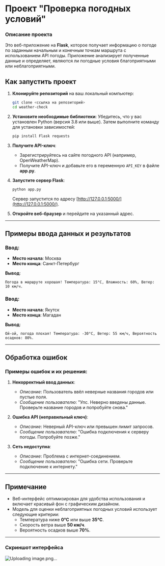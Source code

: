 # Проект "Проверка погодных условий"

### Описание проекта
Это веб-приложение на **Flask**, которое получает информацию о погоде по заданным начальным и конечным точкам маршрута с использованием API погоды. Приложение анализирует полученные данные и определяет, являются ли погодные условия благоприятными или неблагоприятными.

## Как запустить проект
1. **Клонируйте репозиторий** на ваш локальный компьютер:
   ```bash
   git clone <ссылка на репозиторий>
   cd weather-check
   ```

2. **Установите необходимые библиотеки**:
   Убедитесь, что у вас установлен Python (версия 3.8 или выше). Затем выполните команду для установки зависимостей:
   ```bash
   pip install Flask requests
   ```

3. **Получите API-ключ**:
   - Зарегистрируйтесь на сайте погодного API (например, OpenWeatherMap).
   - Получите API-ключ и добавьте его в переменную `API_KEY` в файле **app.py**.

4. **Запустите сервер Flask**:
   ```bash
   python app.py
   ```
   Сервер запустится по адресу [http://127.0.0.1:5000/](http://127.0.0.1:5000/).

5. **Откройте веб-браузер** и перейдите на указанный адрес.

---

## Примеры ввода данных и результатов

### Ввод:
- **Место начала**: Москва
- **Место конца**: Санкт-Петербург

**Вывод**:
```
Погода в маршруте хорошая! Температура: 15°C, Влажность: 60%, Ветер: 10 км/ч.
```

### Ввод:
- **Место начала**: Якутск
- **Место конца**: Магадан

**Вывод**:
```
Ой-ой, погода плохая! Температура: -30°C, Ветер: 55 км/ч, Вероятность осадков: 80%.
```

---

## Обработка ошибок
### Примеры ошибок и их решения:
1. **Некорректный ввод данных**:
   - *Описание*: Пользователь ввёл неверные названия городов или пустые поля.
   - *Сообщение пользователю*: "Упс. Неверно введены данные. Проверьте название городов и попробуйте снова."

2. **Ошибка API (неправильный ключ)**:
   - *Описание*: Неверный API-ключ или превышен лимит запросов.
   - *Сообщение пользователю*: "Ошибка подключения к серверу погоды. Попробуйте позже."

3. **Сеть недоступна**:
   - *Описание*: Проблема с интернет-соединением.
   - *Сообщение пользователю*: "Ошибка сети. Проверьте подключение к интернету."

---

## Примечание
- Веб-интерфейс оптимизирован для удобства использования и включает красивый фон с графическим дизайном.
- Модель для оценки неблагоприятных погодных условий использует следующие критерии:
   - Температура ниже **0°C** или выше **35°C**.
   - Скорость ветра выше **50 км/ч**.
   - Вероятность осадков выше **70%**.

---

### Скриншот интерфейса
![Uploading image.png…]()


